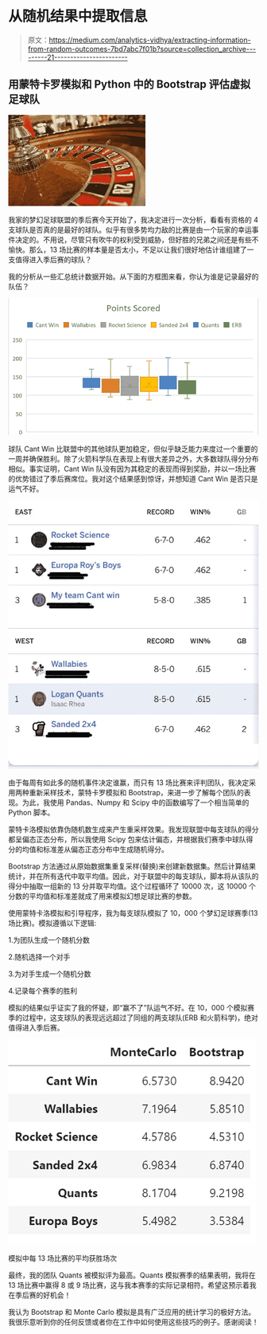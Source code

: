 # 从随机结果中提取信息

> 原文：<https://medium.com/analytics-vidhya/extracting-information-from-random-outcomes-7bd7abc7f01b?source=collection_archive---------21----------------------->

## 用蒙特卡罗模拟和 Python 中的 Bootstrap 评估虚拟足球队

![](img/8a858f061bb99cc0bc8116979dc95391.png)

我家的梦幻足球联盟的季后赛今天开始了，我决定进行一次分析，看看有资格的 4 支球队是否真的是最好的球队。似乎有很多势均力敌的比赛是由一个玩家的幸运事件决定的。不用说，尽管只有吹牛的权利受到威胁，但好胜的兄弟之间还是有些不愉快。那么，13 场比赛的样本量是否太小，不足以让我们很好地估计谁组建了一支值得进入季后赛的球队？

我的分析从一些汇总统计数据开始。从下面的方框图来看，你认为谁是记录最好的队伍？

![](img/b554b036e0c3917df90fad93bddcfe74.png)

球队 Cant Win 比联盟中的其他球队更加稳定，但似乎缺乏能力来度过一个重要的一周并确保胜利。除了火箭科学队在表现上有很大差异之外，大多数球队得分分布相似。事实证明，Cant Win 队没有因为其稳定的表现而得到奖励，并以一场比赛的优势错过了季后赛席位。我对这个结果感到惊讶，并想知道 Cant Win 是否只是运气不好。

![](img/7874a064b8222343cc35096854fab8b0.png)

由于每周有如此多的随机事件决定谁赢，而只有 13 场比赛来评判团队，我决定采用两种重新采样技术，蒙特卡罗模拟和 Bootstrap，来进一步了解每个团队的表现。为此，我使用 Pandas、Numpy 和 Scipy 中的函数编写了一个相当简单的 Python 脚本。

蒙特卡洛模拟依靠伪随机数生成来产生重采样效果。我发现联盟中每支球队的得分都呈偏态正态分布，所以我使用 Scipy 包来估计偏态，并根据我们赛季中球队得分的均值和标准差从偏态正态分布中生成随机得分。

Bootstrap 方法通过从原始数据集重复采样(替换)来创建新数据集。然后计算结果统计，并在所有迭代中取平均值。因此，对于联盟中的每支球队，脚本将从该队的得分中抽取一组新的 13 分并取平均值。这个过程循环了 10000 次，这 10000 个分数的平均值和标准差就成了用来模拟幻想足球比赛的参数。

使用蒙特卡洛模拟和引导程序，我为每支球队模拟了 10，000 个梦幻足球赛季(13 场比赛)。模拟遵循以下逻辑:

1.为团队生成一个随机分数

2.随机选择一个对手

3.为对手生成一个随机分数

4.记录每个赛季的胜利

模拟的结果似乎证实了我的怀疑，即“赢不了”队运气不好。在 10，000 个模拟赛季的过程中，这支球队的表现远远超过了同组的两支球队(ERB 和火箭科学)，绝对值得进入季后赛。

![](img/51ddd29455357466de83a8880bd47edd.png)

模拟中每 13 场比赛的平均获胜场次

最终，我的团队 Quants 被模拟评为最高。Quants 模拟赛季的结果表明，我将在 13 场比赛中赢得 8 或 9 场比赛，这与我本赛季的实际记录相符。希望这预示着我在季后赛的好机会！

我认为 Bootstrap 和 Monte Carlo 模拟是具有广泛应用的统计学习的极好方法。我很乐意听到你的任何反馈或者你在工作中如何使用这些技巧的例子。感谢阅读！
